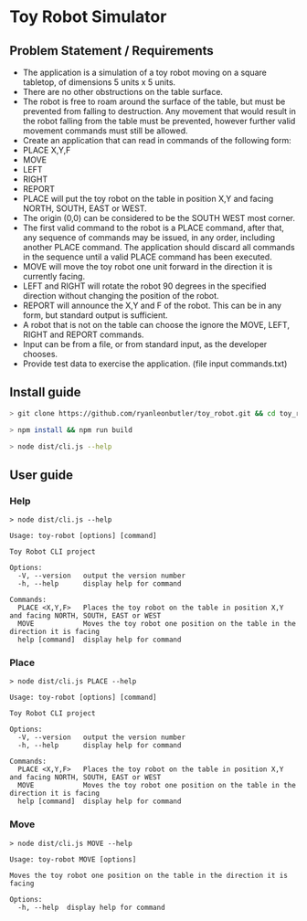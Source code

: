 # Toy Robot Simulator

## Problem Statement / Requirements

- The application is a simulation of a toy robot moving on a square tabletop, of dimensions 5 units x 5 units.
- There are no other obstructions on the table surface.
- The robot is free to roam around the surface of the table, but must be prevented from
  falling to destruction. Any movement that would result in the robot falling from the table must be prevented, however
  further valid movement commands must still be allowed.
- Create an application that can read in commands of the following form:
- PLACE X,Y,F
- MOVE
- LEFT
- RIGHT
- REPORT
- PLACE will put the toy robot on the table in position X,Y and facing NORTH, SOUTH, EAST or WEST.
- The origin (0,0) can be considered to be the SOUTH WEST most corner.
- The first valid command to the robot is a PLACE command, after that, any sequence of commands may be issued, in any
  order, including another PLACE command. The application should discard all commands in the sequence until a valid PLACE
  command has been executed.
- MOVE will move the toy robot one unit forward in the direction it is currently facing.
- LEFT and RIGHT will rotate the robot 90 degrees in the specified direction without changing the position of the robot.
- REPORT will announce the X,Y and F of the robot. This can be in any form, but standard
  output is sufficient.
- A robot that is not on the table can choose the ignore the MOVE, LEFT, RIGHT and
  REPORT commands.
- Input can be from a file, or from standard input, as the developer chooses.
- Provide test data to exercise the application. (file input commands.txt)

## Install guide

```bash
> git clone https://github.com/ryanleonbutler/toy_robot.git && cd toy_robot

> npm install && npm run build

> node dist/cli.js --help

```

## User guide

### Help

```
> node dist/cli.js --help

Usage: toy-robot [options] [command]

Toy Robot CLI project

Options:
  -V, --version   output the version number
  -h, --help      display help for command

Commands:
  PLACE <X,Y,F>   Places the toy robot on the table in position X,Y and facing NORTH, SOUTH, EAST or WEST
  MOVE            Moves the toy robot one position on the table in the direction it is facing
  help [command]  display help for command
```

### Place

```
> node dist/cli.js PLACE --help

Usage: toy-robot [options] [command]

Toy Robot CLI project

Options:
  -V, --version   output the version number
  -h, --help      display help for command

Commands:
  PLACE <X,Y,F>   Places the toy robot on the table in position X,Y and facing NORTH, SOUTH, EAST or WEST
  MOVE            Moves the toy robot one position on the table in the direction it is facing
  help [command]  display help for command
```

### Move

```
> node dist/cli.js MOVE --help

Usage: toy-robot MOVE [options]

Moves the toy robot one position on the table in the direction it is facing

Options:
  -h, --help  display help for command
```
